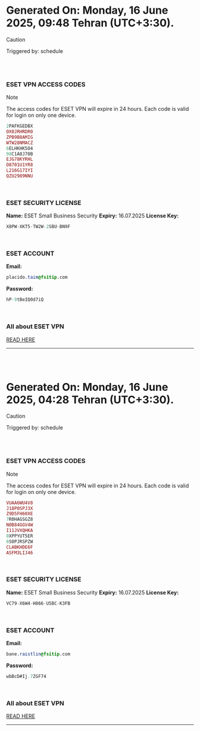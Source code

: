 # Generated On: Monday, 16 June 2025, 09:48 Tehran (UTC+3:30).

> [!CAUTION]
> Triggered by: schedule

<br><br>

### ESET VPN ACCESS CODES

> [!NOTE]
> The access codes for ESET VPN will expire in 24 hours.
> Each code is valid for login on only one device.

```ruby
2PAFKGEDBX
OX0JRHRDR0
ZPB9B8AMIG
WTW28NMACZ
6ELHKHK5O4
98C1A0J70B
EJG78KYRHL
O8701U1YR8
L216G17IYI
QZU2989NNU
```

<br>

### ESET SECURITY LICENSE

**Name:** ESET Small Business Security
**Expiry:** 16.07.2025
**License Key:**

```POV-Ray SDL
X8PW-XKT5-TW2W-2SBU-BN9F
```

<br>

### ESET ACCOUNT

**Email:**

```CSS
placido.taim@fsitip.com
```

**Password:**

```POV-Ray SDL
hP-9tBeIQ0d7iQ
```

<br>

### All about ESET VPN

[READ HERE](https://t.me/F_NiREvil/2113)

---

<br><br>

# Generated On: Monday, 16 June 2025, 04:28 Tehran (UTC+3:30).

> [!CAUTION]
> Triggered by: schedule

<br><br>

### ESET VPN ACCESS CODES

> [!NOTE]
> The access codes for ESET VPN will expire in 24 hours.
> Each code is valid for login on only one device.

```ruby
VUAA6WU4V8
J18P0SPJ3X
Z9D5FH60XE
7R0HAGSGZ8
N0B84GGV4W
I11JVXQHKA
0XPPYUT5ER
6S0PJRSPZW
CLABKHDE6F
ASFM3LIJ46
```

<br>

### ESET SECURITY LICENSE

**Name:** ESET Small Business Security
**Expiry:** 16.07.2025
**License Key:**

```POV-Ray SDL
VC79-X6W4-H866-U5BC-K3FB
```

<br>

### ESET ACCOUNT

**Email:**

```CSS
bane.raistlin@fsitip.com
```

**Password:**

```POV-Ray SDL
wbBcD#Ij.7ZGF74
```

<br>

### All about ESET VPN

[READ HERE](https://t.me/F_NiREvil/2113)

---

<br><br>

